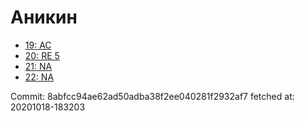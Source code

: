 # Аникин
- [19: AC](19.md)
- [20: RE 5](20.md)
- [21: NA](21.md)
- [22: NA](22.md)

Commit: 8abfcc94ae62ad50adba38f2ee040281f2932af7
 fetched at: 20201018-183203
